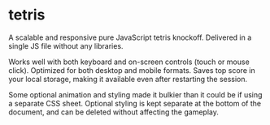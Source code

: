 # tetris
A scalable and responsive pure JavaScript tetris knockoff. 
Delivered in a single JS file without any libraries. 

Works well with both keyboard and on-screen controls (touch or mouse click). 
Optimized for both desktop and mobile formats.
Saves top score in your local storage, making it available even after restarting the session.

Some optional animation and styling made it bulkier than it could be if using a separate CSS sheet. Optional styling is kept separate at the bottom of the document, and can be deleted without affecting the gameplay.
